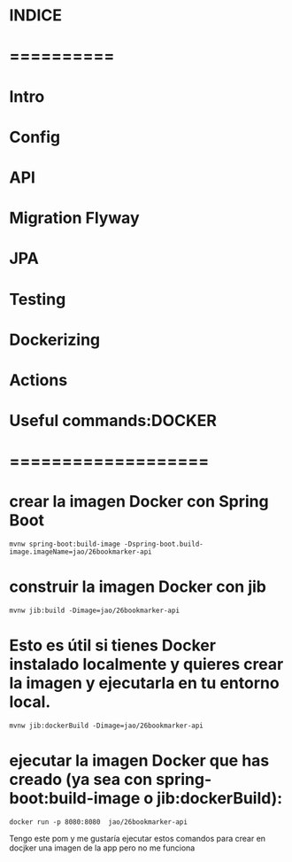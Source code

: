 # INDICE
# ==========
# Intro
# Config
# API
# Migration Flyway 
# JPA
# Testing
# Dockerizing
# Actions

# Useful commands:DOCKER
# ===================
# crear la imagen Docker con Spring Boot
	mvnw spring-boot:build-image -Dspring-boot.build-image.imageName=jao/26bookmarker-api
# construir la imagen Docker con jib
	mvnw jib:build -Dimage=jao/26bookmarker-api
# Esto es útil si tienes Docker instalado localmente y quieres crear la imagen y ejecutarla en tu entorno local.
	mvnw jib:dockerBuild -Dimage=jao/26bookmarker-api
# ejecutar la imagen Docker que has creado (ya sea con spring-boot:build-image o jib:dockerBuild):

	docker run -p 8080:8080  jao/26bookmarker-api


Tengo este pom y me gustaría ejecutar estos comandos para crear en docjker una imagen de la app pero no me funciona